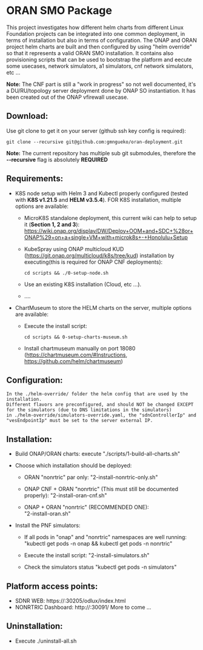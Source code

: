 # ORAN SMO Package

This project investigates how different helm charts from different Linux Foundation projects can be integrated into one common deployment, in terms of installation but also in terms of configuration.
The ONAP and ORAN project helm charts are built and then configured by using "helm override" so that it represents a valid ORAN SMO installation.
It contains also provisioning scripts that can be used to bootstrap the platform and eecute some usecases, network simulators, a1 simulators, cnf network simulators, etc ...

<strong>Note:</strong>
The CNF part is still a "work in progress" so not well documented, it's a DU/RU/topology server deployment done by ONAP SO instantiation.
It has been created out of the ONAP vfirewall usecase.

## Download:
Use git clone to get it on your server (github ssh key config is required):

```git clone --recursive git@github.com:gmngueko/oran-deployment.git```


<strong>Note:</strong> The current repository has multiple sub git submodules, therefore the <strong>--recursive</strong> flag is absolutely <strong>REQUIRED</strong>
  
## Requirements:
* K8S node setup with Helm 3 and Kubectl properly configured (tested with <strong>K8S v1.21.5</strong> and <strong>HELM v3.5.4</strong>).
  FOR K8S installation, multiple options are available:
	- MicroK8S standalone deployment, this current wiki can help to setup it (<strong>Section 1, 2 and 3</strong>): https://wiki.onap.org/display/DW/Deploy+OOM+and+SDC+%28or+ONAP%29+on+a+single+VM+with+microk8s+-+Honolulu+Setup

	- KubeSpray using ONAP multicloud KUD (https://git.onap.org/multicloud/k8s/tree/kud) installation by executing(this is required for ONAP CNF deployments): 
            
	    ```cd scripts && ./0-setup-node.sh```
    

	- Use an existing K8S installation (Cloud, etc ...).
	- ....

* ChartMuseum to store the HELM charts on the server, multiple options are available:
	- Execute the install script:

		```cd scripts && 0-setup-charts-museum.sh```
	- Install chartmuseum manually on port 18080 (https://chartmuseum.com/#Instructions, https://github.com/helm/chartmuseum)
    
## Configuration:
	In the ./helm-override/ folder the helm config that are used by the installation. 
	Different flavors are preconfigured, and should NOT be changed EXCEPT for the simulators (due to DNS limitations in the simulators)
	in ./helm-override/simulators-override.yaml, the "sdnControllerIp" and "vesEndpointIp" must be set to the server external IP.

## Installation:
* Build ONAP/ORAN charts: execute "./scripts/1-build-all-charts.sh"
* Choose which installation should be deployed:
	- ORAN "nonrtric" par only: 
		"2-install-nonrtric-only.sh"

	- ONAP CNF + ORAN "nonrtric" (This must still be documented properly): 
		"2-install-oran-cnf.sh"

	- ONAP + ORAN "nonrtric" (RECOMMENDED ONE):  
		"2-install-oran.sh"

* Install the PNF simulators:
	- If all pods in "onap" and "nonrtric" namespaces are well running:
		"kubectl get pods -n onap && kubectl get pods -n nonrtric"

	- Execute the install script:
		"2-install-simulators.sh"

	- Check the simulators status 
		"kubectl get pods -n simulators"
	
## Platform access points:
* SDNR WEB: 
	https://<K8SServerIP>:30205/odlux/index.html
* NONRTRIC Dashboard: 
	http://<K8SServerIP>:30091/
  More to come ...

## Uninstallation:
* Execute ./uninstall-all.sh 
